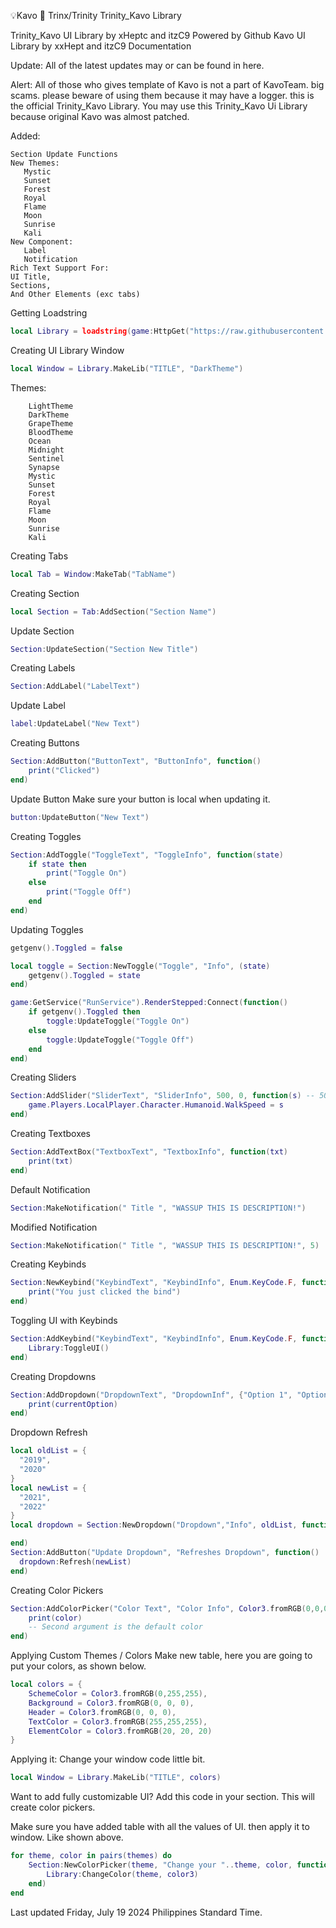💡Kavo
💫 Trinx/Trinity
Trinity_Kavo Library

Trinity_Kavo UI Library by xHeptc and itzC9
Powered by Github
Kavo UI Library by xxHept and itzC9
Documentation

Update:
All of the latest updates may or can be found in here.

Alert:
All of those who gives template of Kavo is not a part of KavoTeam. big scams. please beware of using them because it may have a logger. this is the official Trinity_Kavo Library.
You may use this Trinity_Kavo Ui Library because original Kavo was almost patched.

Added:
```
Section Update Functions
New Themes:
   Mystic
   Sunset
   Forest
   Royal
   Flame
   Moon
   Sunrise
   Kali
New Component:
   Label
   Notification
Rich Text Support For:
UI Title,
Sections,
And Other Elements (exc tabs)
```
Getting Loadstring
```lua
local Library = loadstring(game:HttpGet("https://raw.githubusercontent.com/itzC9/Trinx-Kavo-UI/main/main/source.lua"))()
```
Creating UI Library Window
```lua
local Window = Library.MakeLib("TITLE", "DarkTheme")
```
Themes:
```
    LightTheme
    DarkTheme
    GrapeTheme
    BloodTheme
    Ocean
    Midnight
    Sentinel
    Synapse
    Mystic
    Sunset
    Forest
    Royal
    Flame
    Moon
    Sunrise
    Kali
```
Creating Tabs
```lua
local Tab = Window:MakeTab("TabName")
```
Creating Section
```lua
local Section = Tab:AddSection("Section Name")
```
Update Section
```lua
Section:UpdateSection("Section New Title")
```
Creating Labels
```lua
Section:AddLabel("LabelText")
```
Update Label
```lua
label:UpdateLabel("New Text")
```
Creating Buttons
```lua
Section:AddButton("ButtonText", "ButtonInfo", function()
    print("Clicked")
end)
```
Update Button
Make sure your button is local when updating it.
```lua
button:UpdateButton("New Text")
```
Creating Toggles
```lua
Section:AddToggle("ToggleText", "ToggleInfo", function(state)
    if state then
        print("Toggle On")
    else
        print("Toggle Off")
    end
end)
```
Updating Toggles
```lua
getgenv().Toggled = false

local toggle = Section:NewToggle("Toggle", "Info", (state)
    getgenv().Toggled = state
end)

game:GetService("RunService").RenderStepped:Connect(function()
	if getgenv().Toggled then
		toggle:UpdateToggle("Toggle On")
	else
		toggle:UpdateToggle("Toggle Off")
	end
end)
```
Creating Sliders
```lua
Section:AddSlider("SliderText", "SliderInfo", 500, 0, function(s) -- 500 (MaxValue) | 0 (MinValue)
    game.Players.LocalPlayer.Character.Humanoid.WalkSpeed = s
end)
```
Creating Textboxes
```lua
Section:AddTextBox("TextboxText", "TextboxInfo", function(txt)
	print(txt)
end)
```

Default Notification
```lua
Section:MakeNotification(" Title ", "WASSUP THIS IS DESCRIPTION!")
```
Modified Notification
```lua
Section:MakeNotification(" Title ", "WASSUP THIS IS DESCRIPTION!", 5)
```
Creating Keybinds
```lua
Section:NewKeybind("KeybindText", "KeybindInfo", Enum.KeyCode.F, function()
	print("You just clicked the bind")
end)
```
Toggling UI with Keybinds
```lua
Section:AddKeybind("KeybindText", "KeybindInfo", Enum.KeyCode.F, function()
	Library:ToggleUI()
end)
```
Creating Dropdowns
```lua
Section:AddDropdown("DropdownText", "DropdownInf", {"Option 1", "Option 2", "Option 3"}, function(currentOption)
    print(currentOption)
end)
```
Dropdown Refresh
```lua
local oldList = {
  "2019",
  "2020"
}
local newList = {
  "2021",
  "2022"
}
local dropdown = Section:NewDropdown("Dropdown","Info", oldList, function()

end)
Section:AddButton("Update Dropdown", "Refreshes Dropdown", function()
  dropdown:Refresh(newList)
end)
```
Creating Color Pickers
```lua
Section:AddColorPicker("Color Text", "Color Info", Color3.fromRGB(0,0,0), function(color)
    print(color)
    -- Second argument is the default color
end)
```
Applying Custom Themes / Colors
Make new table, here you are going to put your colors, as shown below.

```lua
local colors = {
    SchemeColor = Color3.fromRGB(0,255,255),
    Background = Color3.fromRGB(0, 0, 0),
    Header = Color3.fromRGB(0, 0, 0),
    TextColor = Color3.fromRGB(255,255,255),
    ElementColor = Color3.fromRGB(20, 20, 20)
}
```
Applying it: Change your window code little bit.

```lua
local Window = Library.MakeLib("TITLE", colors)
```
Want to add fully customizable UI?
Add this code in your section. This will create color pickers.

Make sure you have added table with all the values of UI. then apply it to window. Like shown above.
```lua
for theme, color in pairs(themes) do
    Section:NewColorPicker(theme, "Change your "..theme, color, function(color3)
        Library:ChangeColor(theme, color3)
    end)
end
```
Last updated Friday, July 19 2024 Philippines Standard Time.
